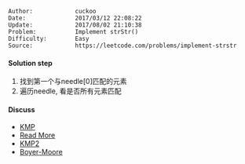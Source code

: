 
    Author:            cuckoo
    Date:              2017/03/12 22:08:22
    Update:            2017/08/02 21:10:38
    Problem:           Implement strStr()
    Difficulty:        Easy
    Source:            https://leetcode.com/problems/implement-strstr

#### Solution step
 1. 找到第一个与needle[0]匹配的元素
 2. 遍历needle, 看是否所有元素匹配

#### Discuss
 - [KMP](https://discuss.leetcode.com/topic/15569/explained-4ms-easy-c-solution)
 - [Read More](http://jakeboxer.com/blog/2009/12/13/the-knuth-morris-pratt-algorithm-in-my-own-words/)
 - [KMP2](https://discuss.leetcode.com/topic/31171/kmp-in-c-explanation-included)
 - [Boyer-Moore](https://discuss.leetcode.com/topic/4340/my-c-code-that-implements-boyer-moore-string-search-got-accepted-in-12ms)


